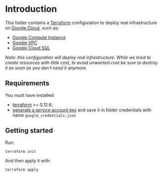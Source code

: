 # Introduction

This folder contains a [Terraform](https://terraform.io) configuration to deploy real infrastructure on [Google Cloud](https://cloud.google.com/?hl=en), such as:

- [Google Compute Instance](https://cloud.google.com/compute/docs/instances)
- [Google VPC](https://cloud.google.com/vpc/docs)
- [Google Cloud SQL](https://cloud.google.com/sql/docs/introduction)

_Note: this configuration will deploy real infrastructure. While we tried to create resources with little cost, to avoid unwanted cost be sure to destroy it as soon as you don't need it anymore._

## Requirements

You must have installed:

- [terraform](https://developer.hashicorp.com/terraform/install) >= 0.12.6;
- [generate a service account key](https://cloud.google.com/iam/docs/keys-create-delete) and save it in folder credentials with name `google_credentials.json`

## Getting started

Run:

```bash
terraform init
```

And then apply it with:

```bash
terraform apply
```

